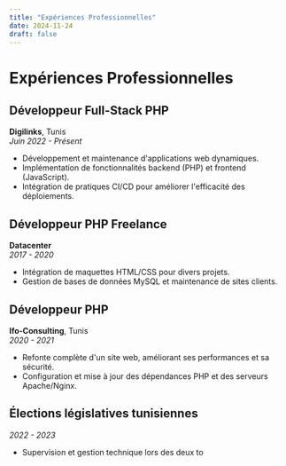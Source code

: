 ```yaml
---
title: "Expériences Professionnelles"
date: 2024-11-24
draft: false
---
```


# Expériences Professionnelles

## Développeur Full-Stack PHP
**Digilinks**, Tunis  
*Juin 2022 - Présent*  
- Développement et maintenance d'applications web dynamiques.
- Implémentation de fonctionnalités backend (PHP) et frontend (JavaScript).
- Intégration de pratiques CI/CD pour améliorer l'efficacité des déploiements.

## Développeur PHP Freelance
**Datacenter**  
*2017 - 2020*  
- Intégration de maquettes HTML/CSS pour divers projets.
- Gestion de bases de données MySQL et maintenance de sites clients.

## Développeur PHP
**Ifo-Consulting**, Tunis  
*2020 - 2021*  
- Refonte complète d'un site web, améliorant ses performances et sa sécurité.
- Configuration et mise à jour des dépendances PHP et des serveurs Apache/Nginx.

## Élections législatives tunisiennes
*2022 - 2023*  
- Supervision et gestion technique lors des deux to
